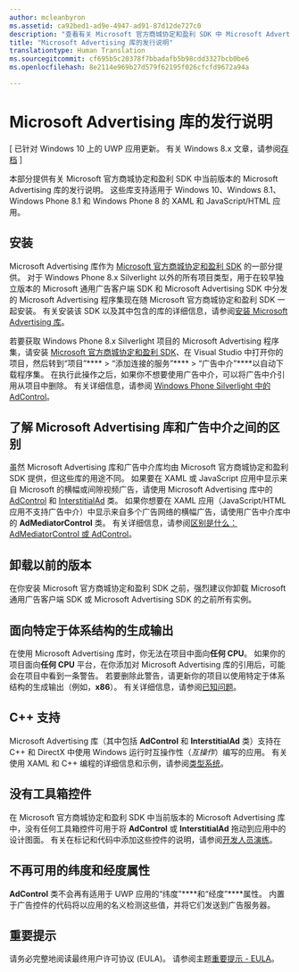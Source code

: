 ```yaml
---
author: mcleanbyron
ms.assetid: ca92bed1-ad9e-4947-ad91-87d12de727c0
description: "查看有关 Microsoft 官方商城协定和盈利 SDK 中 Microsoft Advertising 库的发行说明。"
title: "Microsoft Advertising 库的发行说明"
translationtype: Human Translation
ms.sourcegitcommit: cf695b5c20378f7bbadafb5b98cdd3327bcb0be6
ms.openlocfilehash: 8e2114e969b27d579f62195f026cfcfd9672a94a

---
```


# Microsoft Advertising 库的发行说明


\[ 已针对 Windows 10 上的 UWP 应用更新。 有关 Windows 8.x 文章，请参阅[存档](http://go.microsoft.com/fwlink/p/?linkid=619132) \]

本部分提供有关 Microsoft 官方商城协定和盈利 SDK 中当前版本的 Microsoft Advertising 库的发行说明。 这些库支持适用于 Windows 10、Windows 8.1、Windows Phone 8.1 和 Windows Phone 8 的 XAML 和 JavaScript/HTML 应用。

## 安装


Microsoft Advertising 库作为 [Microsoft 官方商城协定和盈利 SDK](http://aka.ms/store-em-sdk) 的一部分提供。 对于 Windows Phone 8.x Silverlight 以外的所有项目类型，用于在较早独立版本的 Microsoft 通用广告客户端 SDK 和 Microsoft Advertising SDK 中分发的 Microsoft Advertising 程序集现在随 Microsoft 官方商城协定和盈利 SDK 一起安装。 有关安装该 SDK 以及其中包含的库的详细信息，请参阅[安装 Microsoft Advertising 库](install-the-microsoft-advertising-libraries.md)。

若要获取 Windows Phone 8.x Silverlight 项目的 Microsoft Advertising 程序集，请安装 [Microsoft 官方商城协定和盈利 SDK](http://aka.ms/store-em-sdk)、在 Visual Studio 中打开你的项目，然后转到“项目”**** > “添加连接的服务”**** > “广告中介”****以自动下载程序集。 在执行此操作之后，如果你不想要使用广告中介，可以将广告中介引用从项目中删除。 有关详细信息，请参阅 [Windows Phone Silverlight 中的 AdControl](adcontrol-in-windows-phone-silverlight.md)。

## 了解 Microsoft Advertising 库和广告中介之间的区别

虽然 Microsoft Advertising 库和广告中介库均由 Microsoft 官方商城协定和盈利 SDK 提供，但这些库的用途不同。 如果要在 XAML 或 JavaScript 应用中显示来自 Microsoft 的横幅或间隙视频广告，请使用 Microsoft Advertising 库中的 [AdControl](https://msdn.microsoft.com/library/windows/apps/microsoft.advertising.winrt.ui.adcontrol.aspx) 和 [InterstitialAd](https://msdn.microsoft.com/library/windows/apps/microsoft.advertising.winrt.ui.interstitialad.aspx) 类。 如果你想要在 XAML 应用（JavaScript/HTML 应用不支持广告中介）中显示来自多个广告网络的横幅广告，请使用广告中介库中的 **AdMediatorControl** 类。 有关详细信息，请参阅[区别是什么：AdMediatorControl 或 AdControl](what-is-the-difference-admediatorcontrol-or-adcontrol.md)。

## 卸载以前的版本

在你安装 Microsoft 官方商城协定和盈利 SDK 之前，强烈建议你卸载 Microsoft 通用广告客户端 SDK 或 Microsoft Advertising SDK 的之前所有实例。

## 面向特定于体系结构的生成输出

在使用 Microsoft Advertising 库时，你无法在项目中面向**任何 CPU**。 如果你的项目面向**任何 CPU** 平台，在你添加对 Microsoft Advertising 库的引用后，可能会在项目中看到一条警告。 若要删除此警告，请更新你的项目以使用特定于体系结构的生成输出（例如，**x86**）。 有关详细信息，请参阅[已知问题](known-issues-for-the-advertising-libraries.md)。

## C++ 支持

Microsoft Advertising 库（其中包括 **AdControl** 和 **InterstitialAd** 类）支持在 C++ 和 DirectX 中使用 Windows 运行时互操作性（*互操作*）编写的应用。 有关使用 XAML 和 C++ 编程的详细信息和示例，请参阅[类型系统](https://msdn.microsoft.com/library/windows/apps/xaml/hh755822.aspx)。

## 没有工具箱控件

在 Microsoft 官方商城协定和盈利 SDK 中当前版本的 Microsoft Advertising 库中，没有任何工具箱控件可用于将 **AdControl** 或 **InterstitialAd** 拖动到应用中的设计图面。 有关在标记和代码中添加这些控件的说明，请参阅[开发人员演练](developer-walkthroughs.md)。

## 不再可用的纬度和经度属性

**AdControl** 类不会再有适用于 UWP 应用的“纬度”****和“经度”****属性。 内置于广告控件的代码将以应用的名义检测这些值，并将它们发送到广告服务器。

## 重要提示

请务必完整地阅读最终用户许可协议 (EULA)。 请参阅主题[重要提示 - EULA](important-notice-eula.md)。

 

 



<!--HONumber=Jun16_HO4-->


